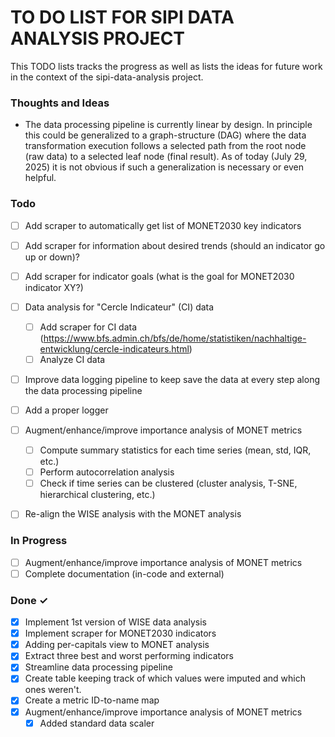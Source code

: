 # TO DO LIST FOR SIPI DATA ANALYSIS PROJECT

This TODO lists tracks the progress as well as lists the
ideas for future work in the context of the sipi-data-analysis
project.

### Thoughts and Ideas
- The data processing pipeline is currently linear by design. In principle this could be generalized
  to a graph-structure (DAG) where the data transformation execution follows a selected path from the
  root node (raw data) to a selected leaf node (final result). As of today (July 29, 2025) it is not
  obvious if such a generalization is necessary or even helpful.


### Todo

- [ ] Add scraper to automatically get list of MONET2030 key indicators
- [ ] Add scraper for information about desired trends (should an indicator go up or down)?
- [ ] Add scraper for indicator goals (what is the goal for MONET2030 indicator XY?)
- [ ] Data analysis for "Cercle Indicateur" (CI) data
  - [ ] Add scraper for CI data (https://www.bfs.admin.ch/bfs/de/home/statistiken/nachhaltige-entwicklung/cercle-indicateurs.html)
  - [ ] Analyze CI data
- [ ] Improve data logging pipeline to keep save the data at every step along the data processing pipeline
- [ ] Add a proper logger 
- [ ] Augment/enhance/improve importance analysis of MONET metrics  
  - [ ] Compute summary statistics for each time series (mean, std, IQR, etc.)
  - [ ] Perform autocorrelation analysis
  - [ ] Check if time series can be clustered (cluster analysis, T-SNE, hierarchical clustering, etc.)
- [ ] Re-align the WISE analysis with the MONET analysis


### In Progress
- [ ] Augment/enhance/improve importance analysis of MONET metrics
- [ ] Complete documentation (in-code and external)

### Done ✓

- [x] Implement 1st version of WISE data analysis 
- [x] Implement scraper for MONET2030 indicators 
- [x] Adding per-capitals view to MONET analysis
- [x] Extract three best and worst performing indicators
- [x] Streamline data processing pipeline
- [x] Create table keeping track of which values were imputed and which ones weren't. 
- [x] Create a metric ID-to-name map
- [x] Augment/enhance/improve importance analysis of MONET metrics  
  - [x] Added standard data scaler
